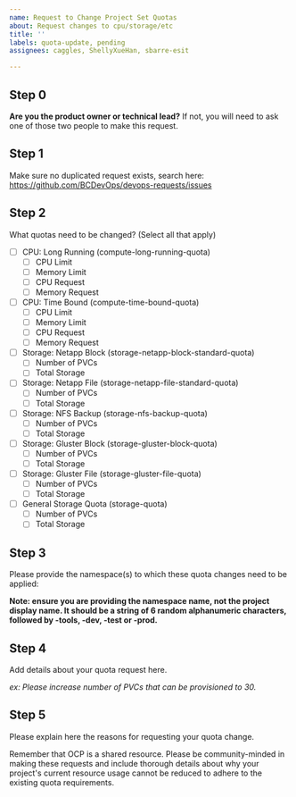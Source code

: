 ```yaml
---
name: Request to Change Project Set Quotas
about: Request changes to cpu/storage/etc
title: ''
labels: quota-update, pending
assignees: caggles, ShellyXueHan, sbarre-esit

---
```


## Step 0
**Are you the product owner or technical lead?**
If not, you will need to ask one of those two people to make this request.


## Step 1
Make sure no duplicated request exists, search here:
https://github.com/BCDevOps/devops-requests/issues


## Step 2
What quotas need to be changed? (Select all that apply)
- [ ] CPU: Long Running (compute-long-running-quota)
   - [ ] CPU Limit
   - [ ] Memory Limit
   - [ ] CPU Request
   - [ ] Memory Request
- [ ] CPU: Time Bound (compute-time-bound-quota)
   - [ ] CPU Limit
   - [ ] Memory Limit
   - [ ] CPU Request
   - [ ] Memory Request
- [ ] Storage: Netapp Block (storage-netapp-block-standard-quota)
   - [ ] Number of PVCs
   - [ ] Total Storage
- [ ] Storage: Netapp File (storage-netapp-file-standard-quota)
   - [ ] Number of PVCs
   - [ ] Total Storage
- [ ] Storage: NFS Backup (storage-nfs-backup-quota)
   - [ ] Number of PVCs
   - [ ] Total Storage
- [ ] Storage: Gluster Block (storage-gluster-block-quota)
   - [ ] Number of PVCs
   - [ ] Total Storage
- [ ] Storage: Gluster File (storage-gluster-file-quota)
   - [ ] Number of PVCs
   - [ ] Total Storage
- [ ] General Storage Quota (storage-quota)
   - [ ] Number of PVCs
   - [ ] Total Storage

## Step 3
Please provide the namespace(s) to which these quota changes need to be applied:

**Note: ensure you are providing the namespace name, not the project display name. It should be a string of 6 random alphanumeric characters, followed by -tools, -dev, -test or -prod.**

## Step 4
Add details about your quota request here.

*ex: Please increase number of PVCs that can be provisioned to 30.*

## Step 5
Please explain here the reasons for requesting your quota change.

Remember that OCP is a shared resource. Please be community-minded in making these requests and include thorough details about why your project's current resource usage cannot be reduced to adhere to the existing quota requirements.
